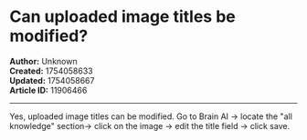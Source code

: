 # Can uploaded image titles be modified?

**Author:** Unknown  
**Created:** 1754058633  
**Updated:** 1754058667  
**Article ID:** 11906466  

---

Yes, uploaded image titles can be modified. Go to Brain AI -> locate the "all knowledge" section-> click on the image -> edit the title field -> click save.
